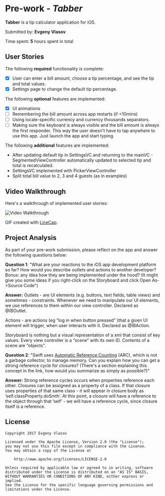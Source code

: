 # Pre-work - *Tabber*

**Tabber** is a tip calculator application for iOS.

Submitted by: **Evgeny Vlasov**

Time spent: **5** hours spent in total

## User Stories

The following **required** functionality is complete:

* [x] User can enter a bill amount, choose a tip percentage, and see the tip and total values.
* [x] Settings page to change the default tip percentage.

The following **optional** features are implemented:
* [x] UI animations
* [ ] Remembering the bill amount across app restarts (if <10mins)
* [ ] Using locale-specific currency and currency thousands separators.
* [ ] Making sure the keyboard is always visible and the bill amount is always the first responder. This way the user doesn't have to tap anywhere to use this app. Just launch the app and start typing.

The following **additional** features are implemented:

- After updating default tip in SettingsVC and returning to the mainVC - SegmentedViewController automatically updated to selected tip and total is recalculated.
- SettingsVC implemented with PickerViewController
- Split total bill value to 2, 3 and 4 guests (as in examples)


## Video Walkthrough 

Here's a walkthrough of implemented user stories:

<img src='https://media.giphy.com/media/l1J3PwuKJ9n1gXWbC/giphy.gif' title='Video Walkthrough' width='' alt='Video Walkthrough' />

GIF created with [LiceCap](http://www.cockos.com/licecap/).

## Project Analysis

As part of your pre-work submission, please reflect on the app and answer the following questions below:

**Question 1**: "What are your reactions to the iOS app development platform so far? How would you describe outlets and actions to another developer? Bonus: any idea how they are being implemented under the hood? (It might give you some ideas if you right-click on the Storyboard and click Open As->Source Code")

**Answer:** 
Outlets - are UI elements (e.g. buttons, text fields, table views) and sometimes - constraints. Whenever we need to manipulate our UI elements, we use references to them within our view controller.  Declared as @IBOutlet.

Actions - are actions (eg “log in when button pressed” )that a given UI element will trigger, when user interacts with it. Declared as @IBAction. 

Storyboard is nothing but a visual representation of a xml that consist of key values. Every view controller is a “scene” with its own ID. Contents of a scene are “objects”. 

**Question 2**: "Swift uses [Automatic Reference Counting](https://developer.apple.com/library/content/documentation/Swift/Conceptual/Swift_Programming_Language/AutomaticReferenceCounting.html#//apple_ref/doc/uid/TP40014097-CH20-ID49) (ARC), which is not a garbage collector, to manage memory. Can you explain how you can get a strong reference cycle for closures? (There's a section explaining this concept in the link, how would you summarize as simply as possible?)"

**Answer:** 
Strong reference cycles occurs when properties reference each other. Closures can be assigned as a property of a class. If that closure uses properties of that same class - it will appear in closure body as ’self.classProperty.doSmth’. At this point, a closure will have a reference to the object through that ’self’ - we will have a reference cycle, since closure itself is a reference. 


## License

    Copyright 2017 Evgeny Vlasov

    Licensed under the Apache License, Version 2.0 (the "License");
    you may not use this file except in compliance with the License.
    You may obtain a copy of the License at

        http://www.apache.org/licenses/LICENSE-2.0

    Unless required by applicable law or agreed to in writing, software
    distributed under the License is distributed on an "AS IS" BASIS,
    WITHOUT WARRANTIES OR CONDITIONS OF ANY KIND, either express or implied.
    See the License for the specific language governing permissions and
    limitations under the License.
